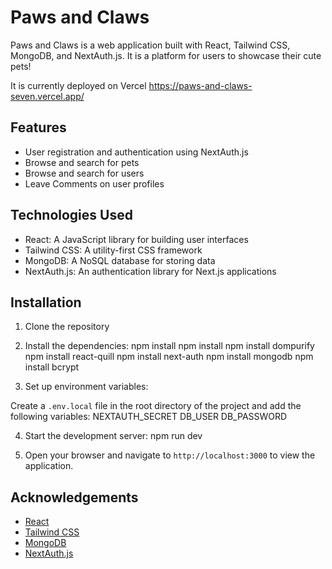 # Paws and Claws

Paws and Claws is a web application built with React, Tailwind CSS, MongoDB, and NextAuth.js. It is a platform for users to showcase their cute pets!

It is currently deployed on Vercel
https://paws-and-claws-seven.vercel.app/

## Features

- User registration and authentication using NextAuth.js
- Browse and search for pets
- Browse and search for users
- Leave Comments on user profiles

## Technologies Used

- React: A JavaScript library for building user interfaces
- Tailwind CSS: A utility-first CSS framework
- MongoDB: A NoSQL database for storing data
- NextAuth.js: An authentication library for Next.js applications

## Installation

1. Clone the repository

2. Install the dependencies:
npm install
npm install npm install dompurify
npm install react-quill
npm install next-auth
npm install mongodb
npm install bcrypt

3. Set up environment variables:

Create a `.env.local` file in the root directory of the project and add the following variables:
NEXTAUTH_SECRET
DB_USER
DB_PASSWORD

4. Start the development server:
npm run dev

5. Open your browser and navigate to `http://localhost:3000` to view the application.


## Acknowledgements

- [React](https://reactjs.org)
- [Tailwind CSS](https://tailwindcss.com)
- [MongoDB](https://www.mongodb.com)
- [NextAuth.js](https://next-auth.js.org)

